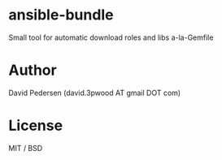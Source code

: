# ansible-bundle

Small tool for automatic download roles and libs a-la-Gemfile

# Author
David Pedersen (david.3pwood AT gmail DOT com)

# License
MIT / BSD
